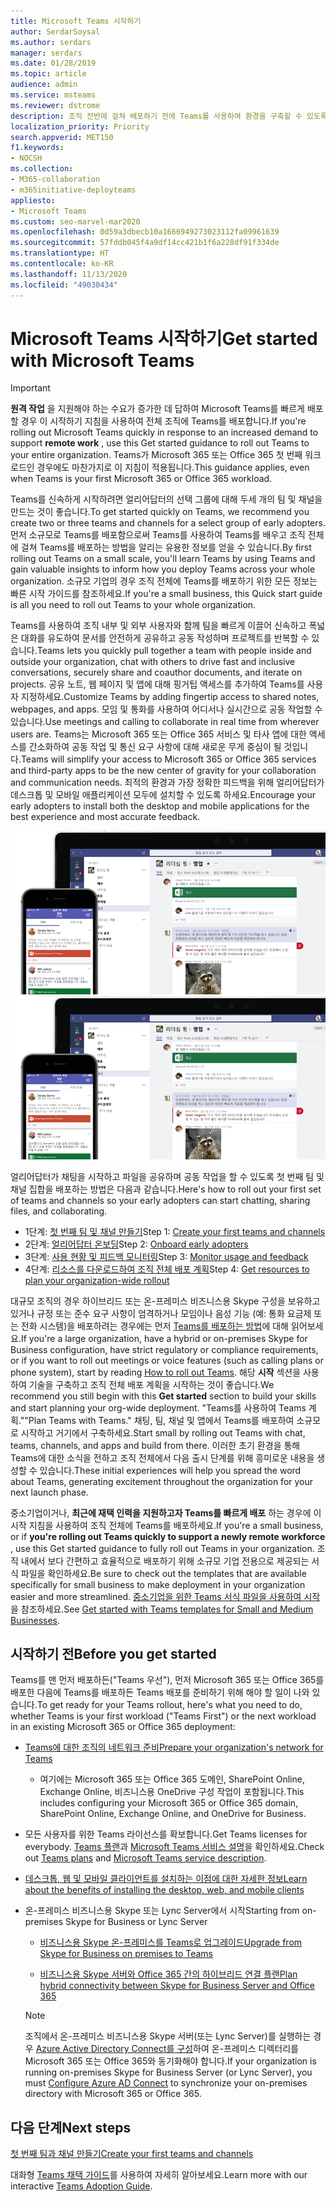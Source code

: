 ```yaml
---
title: Microsoft Teams 시작하기
author: SerdarSoysal
ms.author: serdars
manager: serdars
ms.date: 01/28/2019
ms.topic: article
audience: admin
ms.service: msteams
ms.reviewer: dstrome
description: 조직 전반에 걸쳐 배포하기 전에 Teams를 사용하여 환경을 구축할 수 있도록 첫 번째 팀 및 채널을 배포하여 Teams를 시작하세요.
localization_priority: Priority
search.appverid: MET150
f1.keywords:
- NOCSH
ms.collection:
- M365-collaboration
- m365initiative-deployteams
appliesto:
- Microsoft Teams
ms.custom: seo-marvel-mar2020
ms.openlocfilehash: 0d59a3dbecb10a1666949273023112fa09961639
ms.sourcegitcommit: 57fddb045f4a9df14cc421b1f6a228df91f334de
ms.translationtype: HT
ms.contentlocale: ko-KR
ms.lasthandoff: 11/13/2020
ms.locfileid: "49030434"
---
```

# <a name="get-started-with-microsoft-teams"></a><span data-ttu-id="30a55-103">Microsoft Teams 시작하기</span><span class="sxs-lookup"><span data-stu-id="30a55-103">Get started with Microsoft Teams</span></span>

> [!IMPORTANT]
> <span data-ttu-id="30a55-104">**원격 작업** 을 지원해야 하는 수요가 증가한 데 답하여 Microsoft Teams를 빠르게 배포할 경우 이 시작하기 지침을 사용하여 전체 조직에 Teams를 배포합니다.</span><span class="sxs-lookup"><span data-stu-id="30a55-104">If you're rolling out Microsoft Teams quickly in response to an increased demand to support **remote work** , use this Get started guidance to roll out Teams to your entire organization.</span></span> <span data-ttu-id="30a55-105">Teams가 Microsoft 365 또는 Office 365 첫 번째 워크로드인 경우에도 마찬가지로 이 지침이 적용됩니다.</span><span class="sxs-lookup"><span data-stu-id="30a55-105">This guidance applies, even when Teams is your first Microsoft 365 or Office 365 workload.</span></span>

<span data-ttu-id="30a55-106">Teams를 신속하게 시작하려면 얼리어답터의 선택 그룹에 대해 두세 개의 팀 및 채널을 만드는 것이 좋습니다.</span><span class="sxs-lookup"><span data-stu-id="30a55-106">To get started quickly on Teams, we recommend you create two or three teams and channels for a select group of early adopters.</span></span> <span data-ttu-id="30a55-107">먼저 소규모로 Teams를 배포함으로써 Teams를 사용하여 Teams를 배우고 조직 전체에 걸쳐 Teams를 배포하는 방법을 알리는 유용한 정보를 얻을 수 있습니다.</span><span class="sxs-lookup"><span data-stu-id="30a55-107">By first rolling out Teams on a small scale, you'll learn Teams by using Teams and gain valuable insights to inform how you deploy Teams across your whole organization.</span></span> <span data-ttu-id="30a55-108">소규모 기업의 경우 조직 전체에 Teams를 배포하기 위한 모든 정보는 빠른 시작 가이드를 참조하세요.</span><span class="sxs-lookup"><span data-stu-id="30a55-108">If you're a small business, this Quick start guide is all you need to roll out Teams to your whole organization.</span></span>


<span data-ttu-id="30a55-109">Teams를 사용하여 조직 내부 및 외부 사용자와 함께 팀을 빠르게 이끌어 신속하고 폭넓은 대화를 유도하여 문서를 안전하게 공유하고 공동 작성하며 프로젝트를 반복할 수 있습니다.</span><span class="sxs-lookup"><span data-stu-id="30a55-109">Teams lets you quickly pull together a team with people inside and outside your organization, chat with others to drive fast and inclusive conversations, securely share and coauthor documents, and iterate on projects.</span></span> <span data-ttu-id="30a55-110">공유 노트, 웹 페이지 및 앱에 대해 핑거팁 액세스를 추가하여 Teams를 사용자 지정하세요.</span><span class="sxs-lookup"><span data-stu-id="30a55-110">Customize Teams by adding fingertip access to shared notes, webpages, and apps.</span></span> <span data-ttu-id="30a55-111">모임 및 통화를 사용하여 어디서나 실시간으로 공동 작업할 수 있습니다.</span><span class="sxs-lookup"><span data-stu-id="30a55-111">Use meetings and calling to collaborate in real time from wherever users are.</span></span> <span data-ttu-id="30a55-112">Teams는 Microsoft 365 또는 Office 365 서비스 및 타사 앱에 대한 액세스를 간소화하여 공동 작업 및 통신 요구 사항에 대해 새로운 무게 중심이 될 것입니다.</span><span class="sxs-lookup"><span data-stu-id="30a55-112">Teams will simplify your access to Microsoft 365 or Office 365 services and third-party apps to be the new center of gravity for your collaboration and communication needs.</span></span> <span data-ttu-id="30a55-113">최적의 환경과 가장 정확한 피드백을 위해 얼리어답터가 데스크톱 및 모바일 애플리케이션 모두에 설치할 수 있도록 하세요.</span><span class="sxs-lookup"><span data-stu-id="30a55-113">Encourage your early adopters to install both the desktop and mobile applications for the best experience and most accurate feedback.</span></span>

<span data-ttu-id="30a55-114">![데스크톱 및 모바일 클라이언트 사용자 인터페이스를 보여주는 스크린샷](media/get-started-microsoft-teams.png "Teams 데스크톱 클라이언트 및 모바일 클라이언트 사용자 인터페이스를 보여주는 스크린샷" )</span><span class="sxs-lookup"><span data-stu-id="30a55-114">![Screen shot showing the desktop and mobile client user interfaces](media/get-started-microsoft-teams.png "Screen shot showing the Teams desktop client and mobile client user interface" )</span></span> 

<span data-ttu-id="30a55-115">얼리어답터가 채팅을 시작하고 파일을 공유하며 공동 작업을 할 수 있도록 첫 번째 팀 및 채널 집합을 배포하는 방법은 다음과 같습니다.</span><span class="sxs-lookup"><span data-stu-id="30a55-115">Here's how to roll out your first set of teams and channels so your early adopters can start chatting, sharing files, and collaborating.</span></span>

- <span data-ttu-id="30a55-116">1단계: [첫 번째 팀 및 채널 만들기](get-started-with-teams-create-your-first-teams-and-channels.md)</span><span class="sxs-lookup"><span data-stu-id="30a55-116">Step 1: [Create your first teams and channels](get-started-with-teams-create-your-first-teams-and-channels.md)</span></span>
- <span data-ttu-id="30a55-117">2단계: [얼리어답터 온보딩](get-started-with-teams-onboard-early-adopters.md)</span><span class="sxs-lookup"><span data-stu-id="30a55-117">Step 2: [Onboard early adopters](get-started-with-teams-onboard-early-adopters.md)</span></span>
- <span data-ttu-id="30a55-118">3단계: [사용 현황 및 피드백 모니터링](get-started-with-teams-monitor-usage-and-feedback.md)</span><span class="sxs-lookup"><span data-stu-id="30a55-118">Step 3: [Monitor usage and feedback](get-started-with-teams-monitor-usage-and-feedback.md)</span></span>
- <span data-ttu-id="30a55-119">4단계: [리소스를 다운로드하여 조직 전체 배포 계획](get-started-with-teams-resources-for-org-wide-rollout.md)</span><span class="sxs-lookup"><span data-stu-id="30a55-119">Step 4: [Get resources to plan your organization-wide rollout](get-started-with-teams-resources-for-org-wide-rollout.md)</span></span>

<span data-ttu-id="30a55-120">대규모 조직의 경우 하이브리드 또는 온-프레미스 비즈니스용 Skype 구성을 보유하고 있거나 규정 또는 준수 요구 사항이 엄격하거나 모임이나 음성 기능 (예: 통화 요금제 또는 전화 시스템)을 배포하려는 경우에는 먼저 [Teams를 배포하는 방법](how-to-roll-out-teams.md)에 대해 읽어보세요.</span><span class="sxs-lookup"><span data-stu-id="30a55-120">If you're a large organization, have a hybrid or on-premises Skype for Business configuration, have strict regulatory or compliance requirements, or if you want to roll out meetings or voice features (such as calling plans or phone system), start by reading [How to roll out Teams](how-to-roll-out-teams.md).</span></span> <span data-ttu-id="30a55-121">해당 **시작** 섹션을 사용하여 기술을 구축하고 조직 전체 배포 계획을 시작하는 것이 좋습니다.</span><span class="sxs-lookup"><span data-stu-id="30a55-121">We recommend you still begin with this **Get started** section to build your skills and start planning your org-wide deployment.</span></span> <span data-ttu-id="30a55-122">"Teams를 사용하여 Teams 계획."</span><span class="sxs-lookup"><span data-stu-id="30a55-122">"Plan Teams with Teams."</span></span> <span data-ttu-id="30a55-123">채팅, 팀, 채널 및 앱에서 Teams를 배포하여 소규모로 시작하고 거기에서 구축하세요.</span><span class="sxs-lookup"><span data-stu-id="30a55-123">Start small by rolling out Teams with chat, teams, channels, and apps and build from there.</span></span> <span data-ttu-id="30a55-124">이러한 초기 환경을 통해 Teams에 대한 소식을 전하고 조직 전체에서 다음 출시 단계를 위해 흥미로운 내용을 생성할 수 있습니다.</span><span class="sxs-lookup"><span data-stu-id="30a55-124">These initial experiences will help you spread the word about Teams, generating excitement throughout the organization for your next launch phase.</span></span> 

<span data-ttu-id="30a55-125">중소기업이거나, **최근에 재택 인력을 지원하고자 Teams를 빠르게 배포** 하는 경우에 이 시작 지침을 사용하여 조직 전체에 Teams를 배포하세요.</span><span class="sxs-lookup"><span data-stu-id="30a55-125">If you're a small business, or if **you're rolling out Teams quickly to support a newly remote workforce** , use this Get started guidance to fully roll out Teams in your organization.</span></span> <span data-ttu-id="30a55-126">조직 내에서 보다 간편하고 효율적으로 배포하기 위해 소규모 기업 전용으로 제공되는 서식 파일을 확인하세요.</span><span class="sxs-lookup"><span data-stu-id="30a55-126">Be sure to check out the templates that are available specifically for small business to make deployment in your organization easier and more streamlined.</span></span> <span data-ttu-id="30a55-127">[중소기업을 위한 Teams 서식 파일을 사용하여 시작](https://docs.microsoft.com/microsoftteams/smb-templates)을 참조하세요.</span><span class="sxs-lookup"><span data-stu-id="30a55-127">See [Get started with Teams templates for Small and Medium Businesses](https://docs.microsoft.com/microsoftteams/smb-templates).</span></span>

## <a name="before-you-get-started"></a><span data-ttu-id="30a55-128">시작하기 전</span><span class="sxs-lookup"><span data-stu-id="30a55-128">Before you get started</span></span>

<span data-ttu-id="30a55-129">Teams를 맨 먼저 배포하든("Teams 우선"), 먼저 Microsoft 365 또는 Office 365를 배포한 다음에 Teams를 배포하든 Teams 배포를 준비하기 위해 해야 할 일이 나와 있습니다.</span><span class="sxs-lookup"><span data-stu-id="30a55-129">To get ready for your Teams rollout, here's what you need to do, whether Teams is your first workload ("Teams First") or the next workload in an existing Microsoft 365 or Office 365 deployment:</span></span>

- [<span data-ttu-id="30a55-130">Teams에 대한 조직의 네트워크 준비</span><span class="sxs-lookup"><span data-stu-id="30a55-130">Prepare your organization's network for Teams</span></span>](prepare-network.md)
    - <span data-ttu-id="30a55-131">여기에는 Microsoft 365 또는 Office 365 도메인, SharePoint Online, Exchange Online, 비즈니스용 OneDrive 구성 작업이 포함됩니다.</span><span class="sxs-lookup"><span data-stu-id="30a55-131">This includes configuring your Microsoft 365 or Office 365 domain, SharePoint Online, Exchange Online, and OneDrive for Business.</span></span>

- <span data-ttu-id="30a55-132">모든 사용자를 위한 Teams 라이선스를 확보합니다.</span><span class="sxs-lookup"><span data-stu-id="30a55-132">Get Teams licenses for everybody.</span></span> <span data-ttu-id="30a55-133">[Teams 플랜](https://www.microsoft.com/microsoft-365/microsoft-teams/compare-microsoft-teams-options)과 [Microsoft Teams 서비스 설명](https://docs.microsoft.com/office365/servicedescriptions/teams-service-description)을 확인하세요.</span><span class="sxs-lookup"><span data-stu-id="30a55-133">Check out [Teams plans](https://www.microsoft.com/microsoft-365/microsoft-teams/compare-microsoft-teams-options) and [Microsoft Teams service description](https://docs.microsoft.com/office365/servicedescriptions/teams-service-description).</span></span>

- [<span data-ttu-id="30a55-134">데스크톱, 웹 및 모바일 클라이언트를 설치하는 이점에 대한 자세한 정보</span><span class="sxs-lookup"><span data-stu-id="30a55-134">Learn about the benefits of installing the desktop, web, and mobile clients</span></span>](get-clients.md)

- <span data-ttu-id="30a55-135">온-프레미스 비즈니스용 Skype 또는 Lync Server에서 시작</span><span class="sxs-lookup"><span data-stu-id="30a55-135">Starting from on-premises Skype for Business or Lync Server</span></span>
   - [<span data-ttu-id="30a55-136">비즈니스용 Skype 온-프레미스를 Teams로 업그레이드</span><span class="sxs-lookup"><span data-stu-id="30a55-136">Upgrade from Skype for Business on premises to Teams</span></span>](upgrade-to-Teams-execute-SkypeforBusinessHybridOnPrem.md) 
   
   - [<span data-ttu-id="30a55-137">비즈니스용 Skype 서버와 Office 365 간의 하이브리드 연결 플랜</span><span class="sxs-lookup"><span data-stu-id="30a55-137">Plan hybrid connectivity between Skype for Business Server and Office 365</span></span>](https://docs.microsoft.com/SkypeForBusiness/hybrid/plan-hybrid-connectivity)
   
   > [!NOTE]
   > <span data-ttu-id="30a55-138">조직에서 온-프레미스 비즈니스용 Skype 서버(또는 Lync Server)를 실행하는 경우 [Azure Active Directory Connect를 구성](https://docs.microsoft.com/SkypeForBusiness/hybrid/configure-azure-ad-connect)하여 온-프레미스 디렉터리를 Microsoft 365 또는 Office 365와 동기화해야 합니다.</span><span class="sxs-lookup"><span data-stu-id="30a55-138">If your organization is running on-premises Skype for Business Server (or Lync Server), you must [Configure Azure AD Connect](https://docs.microsoft.com/SkypeForBusiness/hybrid/configure-azure-ad-connect) to synchronize your on-premises directory with Microsoft 365 or Office 365.</span></span> 


## <a name="next-steps"></a><span data-ttu-id="30a55-139">다음 단계</span><span class="sxs-lookup"><span data-stu-id="30a55-139">Next steps</span></span>

[<span data-ttu-id="30a55-140">첫 번째 팀과 채널 만들기</span><span class="sxs-lookup"><span data-stu-id="30a55-140">Create your first teams and channels</span></span>](get-started-with-teams-create-your-first-teams-and-channels.md)

<span data-ttu-id="30a55-141">대화형 [Teams 채택 가이드](https://aka.ms/teamstoolkit)를 사용하여 자세히 알아보세요.</span><span class="sxs-lookup"><span data-stu-id="30a55-141">Learn more with our interactive [Teams Adoption Guide](https://aka.ms/teamstoolkit).</span></span>
